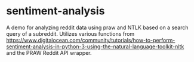 # sentiment-analysis
A demo for analyzing reddit data using praw and NTLK based on a search query of a subreddit. Utilizes various functions from https://www.digitalocean.com/community/tutorials/how-to-perform-sentiment-analysis-in-python-3-using-the-natural-language-toolkit-nltk and the PRAW Reddit API wrapper.
